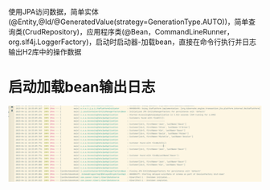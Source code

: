 使用JPA访问数据，简单实体(@Entity,@Id/@GeneratedValue(strategy=GenerationType.AUTO))，简单查询类(CrudRepository)，应用程序类(@Bean，CommandLineRunner，org.slf4j.LoggerFactory)，启动时启动器-加载bean，直接在命令行执行并日志输出H2库中的操作数据

# 启动加载bean输出日志
![img_1.png](img_1.png)